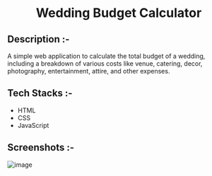 # <p align="center">Wedding Budget Calculator</p>

## Description :-

A simple web application to calculate the total budget of a wedding, including a breakdown of various costs like venue, catering, decor, photography, entertainment, attire, and other expenses.

## Tech Stacks :-

- HTML
- CSS
- JavaScript

## Screenshots :-

![image](https://github.com/mahek0620/CalcDiverse/assets/136893675/4b273f1c-d5b5-48b7-8068-ca5e0c3bea23)

